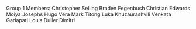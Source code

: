 Group 1 Members:
Christopher Selling
Braden Fegenbush
Christian Edwards
Moiya Josephs
Hugo Vera
Mark Titong
Luka Khuzaurashvili
Venkata Garlapati
Louis Duller
Dimitri
